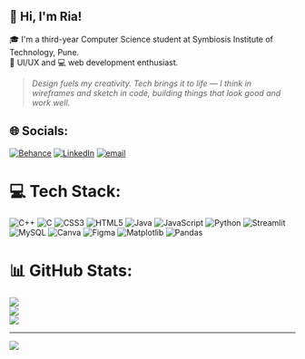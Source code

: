 ## 🌸 Hi, I'm Ria!

🎓 I'm a third-year Computer Science student at Symbiosis Institute of Technology, Pune.  
🎨 UI/UX and 💻 web development enthusiast.

> _Design fuels my creativity. Tech brings it to life — I think in wireframes and sketch in code, building things that look good *and* work well._




## 🌐 Socials:
[![Behance](https://img.shields.io/badge/Behance-1769ff?logo=behance&logoColor=white)](https://behance.net/https://www.behance.net/riavinod) [![LinkedIn](https://img.shields.io/badge/LinkedIn-%230077B5.svg?logo=linkedin&logoColor=white)](https://linkedin.com/in/https://www.linkedin.com/in/ria-vinod/) [![email](https://img.shields.io/badge/Email-D14836?logo=gmail&logoColor=white)](mailto:riavinodk@gmail.com) 


# 💻 Tech Stack:
![C++](https://img.shields.io/badge/c++-%2300599C.svg?style=for-the-badge&logo=c%2B%2B&logoColor=white) ![C](https://img.shields.io/badge/c-%2300599C.svg?style=for-the-badge&logo=c&logoColor=white) ![CSS3](https://img.shields.io/badge/css3-%231572B6.svg?style=for-the-badge&logo=css3&logoColor=white) ![HTML5](https://img.shields.io/badge/html5-%23E34F26.svg?style=for-the-badge&logo=html5&logoColor=white) ![Java](https://img.shields.io/badge/java-%23ED8B00.svg?style=for-the-badge&logo=openjdk&logoColor=white) ![JavaScript](https://img.shields.io/badge/javascript-%23323330.svg?style=for-the-badge&logo=javascript&logoColor=%23F7DF1E) ![Python](https://img.shields.io/badge/python-3670A0?style=for-the-badge&logo=python&logoColor=ffdd54) ![Streamlit](https://img.shields.io/badge/Streamlit-%23FE4B4B.svg?style=for-the-badge&logo=streamlit&logoColor=white) ![MySQL](https://img.shields.io/badge/mysql-4479A1.svg?style=for-the-badge&logo=mysql&logoColor=white) ![Canva](https://img.shields.io/badge/Canva-%2300C4CC.svg?style=for-the-badge&logo=Canva&logoColor=white) ![Figma](https://img.shields.io/badge/figma-%23F24E1E.svg?style=for-the-badge&logo=figma&logoColor=white) ![Matplotlib](https://img.shields.io/badge/Matplotlib-%23ffffff.svg?style=for-the-badge&logo=Matplotlib&logoColor=black) ![Pandas](https://img.shields.io/badge/pandas-%23150458.svg?style=for-the-badge&logo=pandas&logoColor=white)
# 📊 GitHub Stats:
![](https://github-readme-stats.vercel.app/api?username=riavinod10&theme=radical&hide_border=false&include_all_commits=false&count_private=false)<br/>
![](https://nirzak-streak-stats.vercel.app/?user=riavinod10&theme=radical&hide_border=false)<br/>
![](https://github-readme-stats.vercel.app/api/top-langs/?username=riavinod10&theme=radical&hide_border=false&include_all_commits=false&count_private=false&layout=compact)


---
[![](https://visitcount.itsvg.in/api?id=riavinod10&icon=9&color=0)](https://visitcount.itsvg.in)
